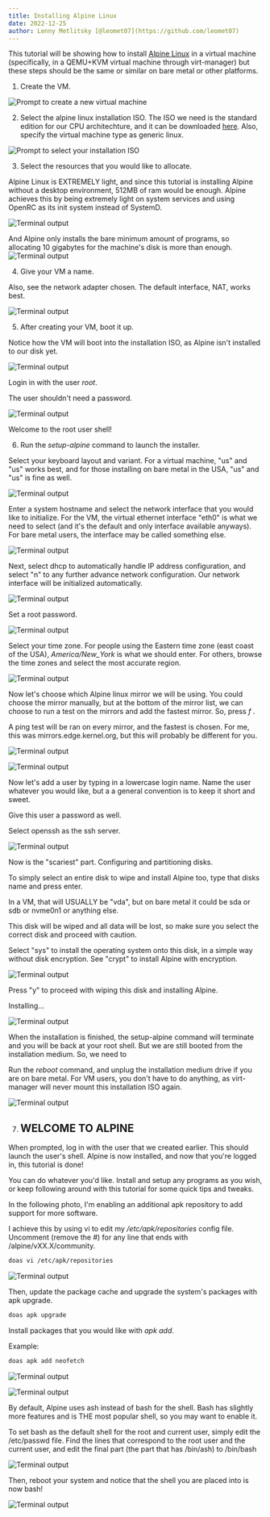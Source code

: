 ```yaml
---
title: Installing Alpine Linux
date: 2022-12-25
author: Lenny Metlitsky [@leomet07](https://github.com/leomet07)
---
```


This tutorial will be showing how to install [Alpine Linux](https://www.alpinelinux.org/) in a virtual machine (specifically, in a QEMU+KVM virtual machine through virt-manager) but these steps should be the same or similar on bare metal or other platforms.

1. Create the VM.

![Prompt to create a new virtual machine](/posts/installing_alpine/1.png)

2. Select the alpine linux installation ISO. The ISO we need is the standard edition for our CPU architechture, and it can be downloaded [here](https://www.alpinelinux.org/downloads/). Also, specify the virtual machine type as generic linux.

![Prompt to select your installation ISO](/posts/installing_alpine/2.png)

3. Select the resources that you would like to allocate.

Alpine Linux is EXTREMELY light, and since this tutorial is installing Alpine without a desktop environment, 512MB of ram would be enough. Alpine achieves this by being extremely light on system services and using OpenRC as its init system instead of SystemD.

![Terminal output](/posts/installing_alpine/3.png)

And Alpine only installs the bare minimum amount of programs, so allocating 10 gigabytes for the machine's disk is more than enough.
![Terminal output](/posts/installing_alpine/4.png)

4. Give your VM a name.

Also, see the network adapter chosen. The default interface, NAT, works best.

![Terminal output](/posts/installing_alpine/5.png)

5. After creating your VM, boot it up.

Notice how the VM will boot into the installation ISO, as Alpine isn't installed to our disk yet.

![Terminal output](/posts/installing_alpine/6.png)

Login in with the user _root_.

The user shouldn't need a password.

![Terminal output](/posts/installing_alpine/7.png)

Welcome to the root user shell!

6. Run the _setup-alpine_ command to launch the installer.

Select your keyboard layout and variant. For a virtual machine, "us" and "us" works best, and for those installing on bare metal in the USA, "us" and "us" is fine as well.

![Terminal output](/posts/installing_alpine/8.png)

Enter a system hostname and select the network interface that you would like to initialize. For the VM, the virtual ethernet interface "eth0" is what we need to select (and it's the default and only interface available anyways). For bare metal users, the interface may be called something else.

![Terminal output](/posts/installing_alpine/9.png)

Next, select dhcp to automatically handle IP address configuration, and select "n" to any further advance network configuration. Our network interface will be initialized automatically.

![Terminal output](/posts/installing_alpine/10.png)

Set a root password.

![Terminal output](/posts/installing_alpine/11.png)

Select your time zone. For people using the Eastern time zone (east coast of the USA), _America/New_York_ is what we should enter. For others, browse the time zones and select the most accurate region.

![Terminal output](/posts/installing_alpine/12.png)

Now let's choose which Alpine linux mirror we will be using. You could choose the mirror manually, but at the bottom of the mirror list, we can choose to run a test on the mirrors and add the fastest mirror. So, press _f_ .

A ping test will be ran on every mirror, and the fastest is chosen. For me, this was mirrors.edge.kernel.org, but this will probably be different for you.

![Terminal output](/posts/installing_alpine/13.png)

![Terminal output](/posts/installing_alpine/14.png)

Now let's add a user by typing in a lowercase login name. Name the user whatever you would like, but a a general convention is to keep it short and sweet.

Give this user a password as well.

Select openssh as the ssh server.

![Terminal output](/posts/installing_alpine/15.png)

Now is the "scariest" part. Configuring and partitioning disks.

To simply select an entire disk to wipe and install Alpine too, type that disks name and press enter.

In a VM, that will USUALLY be "vda", but on bare metal it could be sda or sdb or nvme0n1 or anything else.

This disk will be wiped and all data will be lost, so make sure you select the correct disk and proceed with caution.

Select "sys" to install the operating system onto this disk, in a simple way without disk encryption. See "crypt" to install Alpine with encryption.

![Terminal output](/posts/installing_alpine/16.png)

Press "y" to proceed with wiping this disk and installing Alpine.

Installing...

![Terminal output](/posts/installing_alpine/17.png)

When the installation is finished, the setup-alpine command will terminate and you will be back at your root shell. But we are still booted from the installation medium. So, we need to

Run the _reboot_ command, and unplug the installation medium drive if you are on bare metal. For VM users, you don't have to do anything, as virt-manager will never mount this installation ISO again.

![Terminal output](/posts/installing_alpine/18.png)

7. ## WELCOME TO ALPINE

When prompted, log in with the user that we created earlier.
This should launch the user's shell. Alpine is now installed, and now that you're logged in, this tutorial is done!

You can do whatever you'd like. Install and setup any programs as you wish, or keep following around with this tutorial for some quick tips and tweaks.

In the following photo, I'm enabling an additional apk repository to add support for more software.

I achieve this by using vi to edit my _/etc/apk/repositories_ config file. Uncomment (remove the #) for any line that ends with /alpine/vXX.X/community.

```bash
doas vi /etc/apk/repositories
```

![Terminal output](/posts/installing_alpine/19.png)

Then, update the package cache and upgrade the system's packages with apk upgrade.

```bash
doas apk upgrade
```

Install packages that you would like with _apk add_.

Example:

```bash
doas apk add neofetch
```

![Terminal output](/posts/installing_alpine/20.png)

![Terminal output](/posts/installing_alpine/21.png)

By default, Alpine uses ash instead of bash for the shell. Bash has slightly more features and is THE most popular shell, so you may want to enable it.

To set bash as the default shell for the root and current user, simply edit the /etc/passwd file. Find the lines that correspond to the root user and the current user, and edit the final part (the part that has /bin/ash) to /bin/bash

![Terminal output](/posts/installing_alpine/22.png)

Then, reboot your system and notice that the shell you are placed into is now bash!

![Terminal output](/posts/installing_alpine/23.png)

